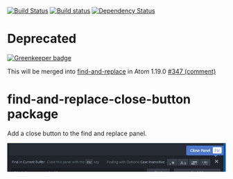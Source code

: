 [![Build Status](https://travis-ci.org/UziTech/find-and-replace-close-button.svg?branch=master)](https://travis-ci.org/UziTech/find-and-replace-close-button)
[![Build status](https://ci.appveyor.com/api/projects/status/xb2qtpowb5y13rg6?svg=true)](https://ci.appveyor.com/project/UziTech/find-and-replace-close-button)
[![Dependency Status](https://david-dm.org/UziTech/find-and-replace-close-button.svg)](https://david-dm.org/UziTech/find-and-replace-close-button)

# Deprecated

[![Greenkeeper badge](https://badges.greenkeeper.io/UziTech/find-and-replace-close-button.svg)](https://greenkeeper.io/)

This will be merged into [find-and-replace](https://github.com/atom/find-and-replace/) in Atom 1.19.0 [#347 (comment)](https://github.com/atom/find-and-replace/issues/347#issuecomment-302483066)

# find-and-replace-close-button package

Add a close button to the find and replace panel.

![screenshot](./screenshot.jpg)
